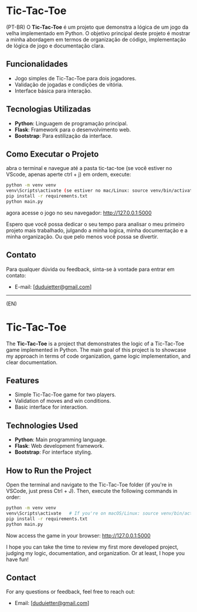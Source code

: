 # Tic-Tac-Toe
(PT-BR)
O **Tic-Tac-Toe** é um projeto que demonstra a lógica de um jogo da velha implementado em Python. O objetivo principal deste projeto é mostrar a minha abordagem em termos de organização de código, implementação de lógica de jogo e documentação clara.

## Funcionalidades

- Jogo simples de Tic-Tac-Toe para dois jogadores.
- Validação de jogadas e condições de vitória.
- Interface básica para interação.

## Tecnologias Utilizadas

- **Python**: Linguagem de programação principal.
- **Flask**: Framework para o desenvolvimento web.
- **Bootstrap**: Para estilização da interface.

## Como Executar o Projeto

abra o terminal e navegue até a pasta tic-tac-toe (se você estiver no VScode, apenas aperte ctrl + j)
em ordem, execute:

```bash
python -m venv venv
venv\Scripts\activate (se estiver no mac/Linux: source venv/bin/activate)
pip install -r requirements.txt
python main.py
```
agora acesse o jogo no seu navegador: http://127.0.0.1:5000

Espero que você possa dedicar o seu tempo para analisar o meu primeiro projeto mais trabalhado, julgando a minha logica, minha documentação e a minha organização. Ou que pelo menos você possa se divertir.

## Contato 
Para qualquer dúvida ou feedback, sinta-se à vontade para entrar em contato: 
- E-mail: [duduietter@gmail.com]

---------------------------------------------------------

(EN)
# Tic-Tac-Toe

The **Tic-Tac-Toe** is a project that demonstrates the logic of a Tic-Tac-Toe game implemented in Python. The main goal of this project is to showcase my approach in terms of code organization, game logic implementation, and clear documentation.

## Features

- Simple Tic-Tac-Toe game for two players.
- Validation of moves and win conditions.
- Basic interface for interaction.

## Technologies Used

- **Python**: Main programming language.
- **Flask**: Web development framework.
- **Bootstrap**: For interface styling.

## How to Run the Project

Open the terminal and navigate to the Tic-Tac-Toe folder (if you're in VSCode, just press Ctrl + J). 
Then, execute the following commands in order:

```bash
python -m venv venv
venv\Scripts\activate   # If you're on macOS/Linux: source venv/bin/activate
pip install -r requirements.txt
python main.py
```

Now access the game in your browser: http://127.0.0.1:5000

I hope you can take the time to review my first more developed project, judging my logic, documentation, and organization. Or at least, I hope you have fun!

## Contact
For any questions or feedback, feel free to reach out:
- Email: [duduietter@gmail.com]